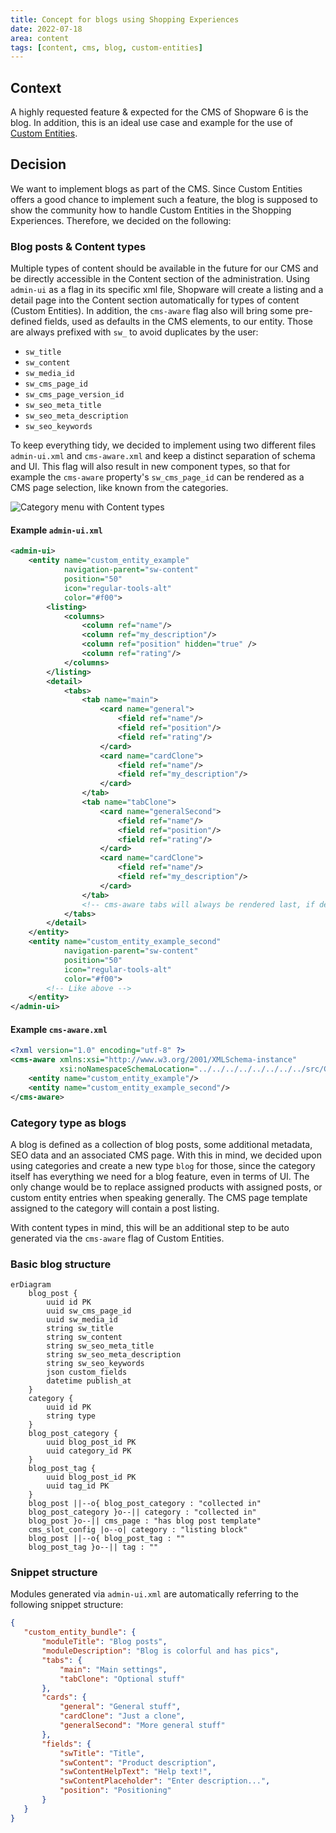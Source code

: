 ```yaml
---
title: Concept for blogs using Shopping Experiences
date: 2022-07-18
area: content
tags: [content, cms, blog, custom-entities]
--- 
```


## Context
A highly requested feature & expected for the CMS of Shopware 6 is the blog. In addition, this is an ideal use case and example for the use of [Custom Entities](../adr/2021-09-14-technical-concept-custom-entities).

## Decision
We want to implement blogs as part of the CMS. Since Custom Entities offers a good chance to implement such a feature, the blog is supposed to show the community how to handle Custom Entities in the Shopping Experiences.
Therefore, we decided on the following:

### Blog posts & Content types
Multiple types of content should be available in the future for our CMS and be directly accessible in the Content section of the administration. Using `admin-ui` as a flag in its specific xml file, Shopware will create a listing and a detail page into the Content section automatically for types of content (Custom Entities).
In addition, the `cms-aware` flag also will bring some pre-defined fields, used as defaults in the CMS elements, to our entity. Those are always prefixed with `sw_` to avoid duplicates by the user:

* `sw_title`
* `sw_content`
* `sw_media_id`
* `sw_cms_page_id`
* `sw_cms_page_version_id`
* `sw_seo_meta_title`
* `sw_seo_meta_description`
* `sw_seo_keywords`

To keep everything tidy, we decided to implement using two different files `admin-ui.xml` and `cms-aware.xml` and keep a distinct separation of schema and UI. 
This flag will also result in new component types, so that for example the `cms-aware` property's `sw_cms_page_id` can be rendered as a CMS page selection, like known from the categories.

![Category menu with Content types](../../../assets/adr/content-management/example-cms-aware-admin-menu.png)

#### Example `admin-ui.xml`

```xml
<admin-ui>
    <entity name="custom_entity_example"
            navigation-parent="sw-content"
            position="50"
            icon="regular-tools-alt"
            color="#f00">
        <listing>
            <columns>
                <column ref="name"/>
                <column ref="my_description"/>
                <column ref="position" hidden="true" />
                <column ref="rating"/>
            </columns>
        </listing>
        <detail>
            <tabs>
                <tab name="main">
                    <card name="general">
                        <field ref="name"/>
                        <field ref="position"/>
                        <field ref="rating"/>
                    </card>
                    <card name="cardClone">
                        <field ref="name"/>
                        <field ref="my_description"/>
                    </card>
                </tab>
                <tab name="tabClone">
                    <card name="generalSecond">
                        <field ref="name"/>
                        <field ref="position"/>
                        <field ref="rating"/>
                    </card>
                    <card name="cardClone">
                        <field ref="name"/>
                        <field ref="my_description"/>
                    </card>
                </tab>
                <!-- cms-aware tabs will always be rendered last, if defined -->
            </tabs>
        </detail>
    </entity>
    <entity name="custom_entity_example_second"
            navigation-parent="sw-content"
            position="50"
            icon="regular-tools-alt"
            color="#f00">
        <!-- Like above -->
    </entity>
</admin-ui>
```

#### Example `cms-aware.xml`

```xml
<?xml version="1.0" encoding="utf-8" ?>
<cms-aware xmlns:xsi="http://www.w3.org/2001/XMLSchema-instance"
           xsi:noNamespaceSchemaLocation="../../../../../../../../src/Core/System/CustomEntity/Xml/Config/CmsAware/cms-aware-1.0.xsd">
    <entity name="custom_entity_example"/>
    <entity name="custom_entity_example_second"/>
</cms-aware>
```

### Category type as blogs
A blog is defined as a collection of blog posts, some additional metadata, SEO data and an associated CMS page. With this
in mind, we decided upon using categories and create a new type `blog` for those, since the category itself has everything
we need for a blog feature, even in terms of UI. The only change would be to replace assigned products with assigned posts, or custom entity entries when speaking generally.
The CMS page template assigned to the category will contain a post listing.

With content types in mind, this will be an additional step to be auto generated via the `cms-aware` flag of Custom Entities.

### Basic blog structure

```mermaid
erDiagram
    blog_post {
        uuid id PK
        uuid sw_cms_page_id
        uuid sw_media_id
        string sw_title
        string sw_content
        string sw_seo_meta_title
        string sw_seo_meta_description
        string sw_seo_keywords
        json custom_fields
        datetime publish_at
    }
    category {
        uuid id PK
        string type
    }
    blog_post_category {
        uuid blog_post_id PK
        uuid category_id PK
    }
    blog_post_tag {
        uuid blog_post_id PK
        uuid tag_id PK
    }
    blog_post ||--o{ blog_post_category : "collected in"
    blog_post_category }o--|| category : "collected in"
    blog_post }o--|| cms_page : "has blog post template"
    cms_slot_config |o--o| category : "listing block"
    blog_post ||--o{ blog_post_tag : ""
    blog_post_tag }o--|| tag : ""
```

### Snippet structure
Modules generated via `admin-ui.xml` are automatically referring to the following snippet structure:

```json
{
   "custom_entity_bundle": {
       "moduleTitle": "Blog posts",
       "moduleDescription": "Blog is colorful and has pics",
       "tabs": {
           "main": "Main settings",
           "tabClone": "Optional stuff"
       },
       "cards": {
           "general": "General stuff",
           "cardClone": "Just a clone",
           "generalSecond": "More general stuff"
       },
       "fields": {
           "swTitle": "Title",
           "swContent": "Product description",
           "swContentHelpText": "Help text!",
           "swContentPlaceholder": "Enter description...",
           "position": "Positioning"
       }
   }
}
```
